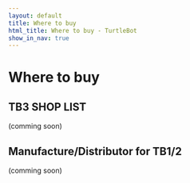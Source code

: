 ```yaml
---
layout: default
title: Where to buy
html_title: Where to buy - TurtleBot
show_in_nav: true
---
```



# Where to buy

## TB3 SHOP LIST

(comming soon)

## Manufacture/Distributor for TB1/2

(comming soon)
